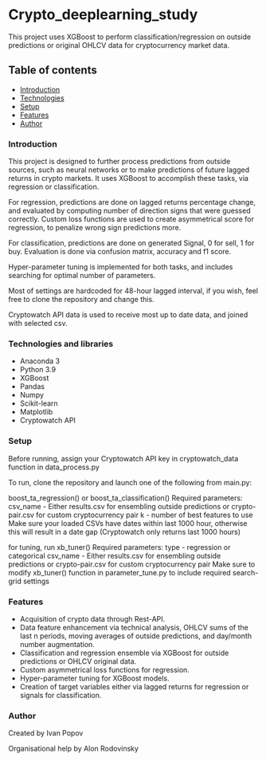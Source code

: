 # Crypto_deeplearning_study

This project uses XGBoost to perform classification/regression on outside predictions or original OHLCV data for cryptocurrency market data.

## Table of contents

* [Introduction](#Introduction)
* [Technologies](#Technologies)
* [Setup](#setup)
* [Features](#features)
* [Author](#Author)

### Introduction

This project is designed to further process predictions from outside sources, such as neural networks or to make predictions of future lagged returns in crypto markets.
It uses XGBoost to accomplish these tasks, via regression or classification.

For regression, predictions are done on lagged returns percentage change, and evaluated by computing number of direction signs that were guessed correctly.
Custom loss functions are used to create asymmetrical score for regression, to penalize wrong sign predictions more.

For classification, predictions are done on generated Signal, 0 for sell, 1 for buy. Evaluation is done via confusion matrix, accuracy and f1 score.

Hyper-parameter tuning is implemented for both tasks, and includes searching for optimal number of parameters.

Most of settings are hardcoded for 48-hour lagged interval, if you wish, feel free to clone the repository and change this.

Cryptowatch API data is used to receive most up to date data, and joined with selected csv.

### Technologies and libraries

* Anaconda 3
* Python 3.9
* XGBoost
* Pandas
* Numpy
* Scikit-learn
* Matplotlib
* Cryptowatch API

### Setup
Before running, assign your Cryptowatch API key in cryptowatch_data function in data_process.py

To run, clone the repository and launch one of the following from main.py:

boost_ta_regression() or boost_ta_classification()
Required parameters: 
csv_name - Either results.csv for ensembling outside predictions or crypto-pair.csv for custom cryptocurrency pair
k - number of best features to use
Make sure your loaded CSVs have dates within last 1000 hour, otherwise this will result in a date gap (Cryptowatch only returns last 1000 hours)

for tuning, run xb_tuner()
Required parameters:
type - regression or categorical
csv_name - Either results.csv for ensembling outside predictions or crypto-pair.csv for custom cryptocurrency pair
Make sure to modify xb_tuner() function in parameter_tune.py to include required search-grid settings

### Features

* Acquisition of crypto data through Rest-API.
* Data feature enhancement via technical analysis, OHLCV sums of the last n periods, moving averages of outside predictions, and day/month number augmentation.
* Classification and regression ensemble via XGBoost for outside predictions or OHLCV original data.
* Custom asymmetrical loss functions for regression.
* Hyper-parameter tuning for XGBoost models.
* Creation of target variables either via lagged returns for regression or signals for classification.

### Author

Created by Ivan Popov

Organisational help by Alon Rodovinsky
